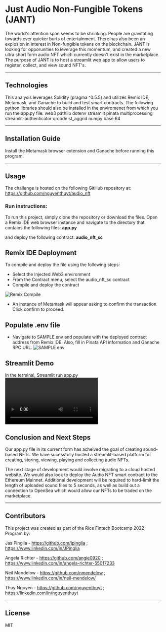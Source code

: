 # Just Audio Non-Fungible Tokens (JANT)

The world's attention span seems to be shrinking. People are gravitating towards ever quicker burts of entertainment. There has also been an explosion in interest in Non-fungible tokens on the blockchain. JANT is looking for opporunities to leverage this momentum, and created a new ultra short form audio NFT which currently doesn't exist in the marketplace. The purpose of JANT is to host a streamlit web app to allow users to register, collect, and view sound NFT's. 
    
---

## Technologies

This analysis leverages Solidity (pragma ^0.5.5) and utilizes Remix IDE, Metamask, and Ganache to build and test smart contracts.
The following python libraries should also be installed in the enviromenet from which you run the app.py file:
web3
pathlib
dotenv
streamlit
pinata
multiprocessing
streamlit-authenticator
qrcode
st_aggrid
numpy
base 64




---

## Installation Guide

Install the Metamask browser extension and Ganache before running this program.

---

## Usage
The challenge is hosted on the following GitHub repository at: https://github.com/nguyenthuyt/audio_nft   

### **Run instructions:**
To run this project, simply clone the repository or download the files. Open a Remix IDE web browser instance and navigate to the directory that contains the following files:
**app.py**


and deploy the following contract:
**audio_nft_sc**

## Remix IDE Deployment
To compile and deploy the file using the following steps:

- Select the Injected Web3 environment
- From the Contract menu, select the audio_nft_sc contract
- Compile and deploy the contract

![Remix Compile](Evaluation_Evidence/KaseiCoinCrowdsaleDeployer.PNG)

- An instance of Metamask will appear asking to confirm the transaction. Click confirm to proceed.



## Populate .env file

- Navigate to SAMPLE.env and populate with the deployed contract address from Remix IDE. Also, fill in Pinata API information and Ganache RPC URL.
![SAMPLE env](Sample_env.PNG)






## Streamlit Demo

In the terminal, Streamlit run app.py
![Demo video](Images/TBD.mov)



## Conclusion and Next Steps

Our app.py file in its current form has acheived the goal of creating sound-based NFTs. We have sucessfully hosted a streamlit-based platform for creating, storing, viewing, playing and collecting audio NFTs.

The next stage of development would involve migrating to a cloud hosted website. We would also look to deploy the Audio NFT smart contract to the Ethereum Mainnet. Additional development will be required to hard-limit the length of uploaded sound files to 5 seconds, as well as build out a connection to OpenSea which would allow our NFTs to be traded on the marketplace.

---

## Contributors

This project was created as part of the Rice Fintech Bootcamp 2022 Program by:

Jas Pinglia - https://github.com/jpinglia ; https://www.linkedin.com/in/JPinglia

Angela Richter - https://github.com/angie0920 ; https://www.linkedin.com/in/angela-richter-55017233

Neil Mendelow - https://github.com/nmendelow ; https://www.linkedin.com/in/neil-mendelow/ 

Thuy Nguyen - https://github.com/nguyenthuyt ; https://linkedin.com/in/nguyenthuyt


---

## License

MIT





